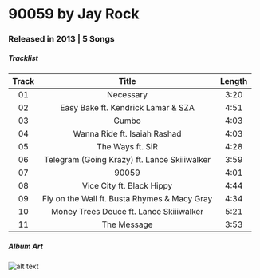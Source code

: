 # 90059 by Jay Rock

### Released in 2013 | 5 Songs

##### Tracklist

| Track   | Title                | Length   |
|:-------:|:--------------------:|:--------:|
01 | Necessary | 3:20 |
02 |  Easy Bake ft. Kendrick Lamar & SZA | 4:51 |
03 | Gumbo | 4:03 |
04 | Wanna Ride ft. Isaiah Rashad | 4:03 |
05 | The Ways ft. SiR |4:28| 
06 | Telegram (Going Krazy) ft. Lance Skiiiwalker |3:59 | 
07 | 90059 |4:01 |
08 | Vice City ft. Black Hippy |4:44 |
09 | Fly on the Wall ft. Busta Rhymes & Macy Gray |4:34 |
10 | Money Trees Deuce ft. Lance Skiiiwalker |5:21 |
11 | The Message |3:53 |

##### Album Art

![alt text](https://dcvslab.github.io/music/mp3/10/album.jpg "90059")

